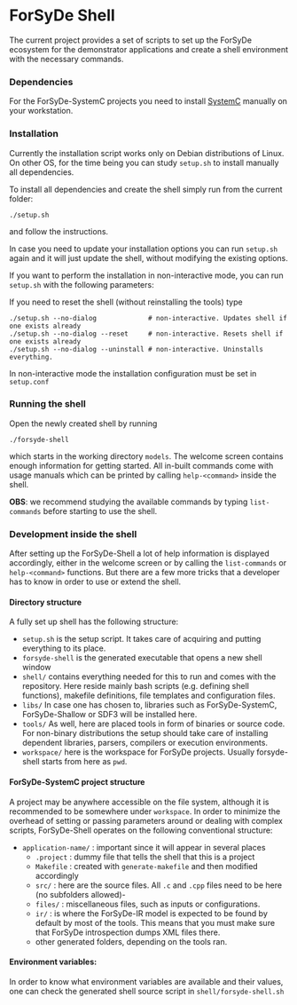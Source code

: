 # ForSyDe Shell

The current project provides a set of scripts to set up the ForSyDe ecosystem for the demonstrator applications and create a shell environment with the necessary commands.

### Dependencies

For the ForSyDe-SystemC projects you need to install [SystemC](http://www.accellera.org/downloads/standards/systemc) manually on your workstation. 

### Installation

Currently the installation script works only on Debian distributions of Linux. On other OS, for the time being you can study `setup.sh` to install manually all dependencies.

To install all dependencies and create the shell simply run from the current folder:

    ./setup.sh

and follow the instructions.

In case you need to update your installation options you can run `setup.sh` again and it will just update the shell, without modifying the existing options.

If you want to perform the installation in non-interactive mode, you can run `setup.sh` with the following parameters:

If you need to reset the shell (without reinstalling the tools) type

    ./setup.sh --no-dialog             # non-interactive. Updates shell if one exists already
    ./setup.sh --no-dialog --reset     # non-interactive. Resets shell if one exists already
    ./setup.sh --no-dialog --uninstall # non-interactive. Uninstalls everything.

In non-interactive mode the installation configuration must be set in `setup.conf`

### Running the shell

Open the newly created shell by running

    ./forsyde-shell
    
which starts in the working directory `models`. The welcome screen contains enough information for getting started. All in-built commands come with usage manuals which can be printed by calling `help-<command>` inside the shell.

**OBS**: we recommend studying the available commands by typing `list-commands` before starting to use the shell.


### Development inside the shell

After setting up the ForSyDe-Shell a lot of help information is displayed accordingly, either in the welcome screen or by calling the `list-commands` or `help-<command>` functions. But there are a few more tricks that a developer has to know in order to use or extend the shell.

#### Directory structure

A fully set up shell has the following structure:
  * `setup.sh` is the setup script. It takes care of acquiring and putting everything to its place.
  * `forsyde-shell` is the generated executable that opens a new shell window
  * `shell/` contains everything needed for this to run and comes with the repository. Here reside mainly bash scripts (e.g. defining shell functions), makefile definitions, file templates and configuration files.
  * `libs/` In case one has chosen to, libraries such as ForSyDe-SystemC, ForSyDe-Shallow or SDF3 will be installed here.
  * `tools/` As well, here are placed tools in form of binaries or source code. For non-binary distributions the setup should take care of installing dependent libraries, parsers, compilers or execution environments.
  * `workspace/` here is the workspace for ForSyDe projects. Usually forsyde-shell starts from here as `pwd`.

#### ForSyDe-SystemC project structure

A project may be anywhere accessible on the file system, although it is recommended to be somewhere under `workspace`. In order to minimize the overhead of setting or passing parameters around or dealing with complex scripts, ForSyDe-Shell operates on the following conventional structure:
 * `application-name/` : important since it will appear in several places
     - `.project` : dummy file that tells the shell that this is a project
     - `Makefile` : created with `generate-makefile` and then modified accordingly 
     - `src/` : here are the source files. All `.c` and `.cpp` files need to be here (no subfolders allowed)-
     - `files/` : miscellaneous files, such as inputs or configurations.
     - `ir/` : is where the ForSyDe-IR model is expected to be found by default by most of the tools. This means that you must make sure that ForSyDe introspection dumps XML files there.
     - other generated folders, depending on the tools ran. 

#### Environment variables:

In order to know what environment variables are available and their values, one can check the generated shell source script in `shell/forsyde-shell.sh`
